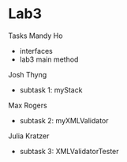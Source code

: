 # Lab3
Tasks
Mandy Ho
- interfaces
- lab3 main method

Josh Thyng
- subtask 1: myStack

Max Rogers
- subtask 2: myXMLValidator

Julia Kratzer
- subtask 3: XMLValidatorTester
